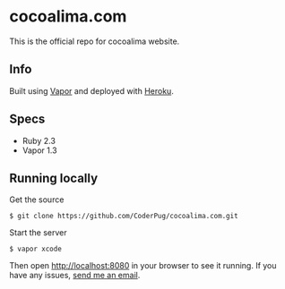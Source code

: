 # cocoalima.com

This is the official repo for cocoalima website. 

## Info

Built using [Vapor](https://github.com/vapor/vapor) and deployed with [Heroku](https://www.heroku.com/).

## Specs
- Ruby 2.3
- Vapor 1.3

## Running locally

Get the source

    $ git clone https://github.com/CoderPug/cocoalima.com.git

Start the server

    $ vapor xcode

Then open <http://localhost:8080> in your browser to see it running. If you have any issues, [send me an email](mailto:torres.cardenas.jose@me.com).